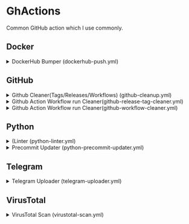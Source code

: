# GhActions

Common GitHub action which I use commonly.

## Docker

<details><summary>DockerHub Bumper (dockerhub-push.yml)</summary>

| Name                 | Input Data Type | Default                 | Input Type | Mandatory? | Description                          |
|----------------------|-----------------|-------------------------|------------|------------|--------------------------------------|
| `DOCKERHUB_USERNAME` | string          | -                       | secrets    | ✅          | Dockerhub Username                   |
| `DOCKERHUB_TOKEN`    | string          | -                       | secrets    | ✅          | Dockerhub Password/Token             |
| `IMAGE_TAG`          | string          | linux/amd64,linux/arm64 | inputs     | ❎          | Tage for image                       |
| `PLATFORMS`          | string          | <YourRepoName>:latest   | inputs     | ❎          | Platforms to build for               |
| `FILE`               | string          | DockerFile              | inputs     | ❎          | DockerFile to use for building image |

</details>


## GitHub

<details><summary>Github Cleaner(Tags/Releases/Workflows) (github-cleanup.yml)</summary>

| Name                      | Input Data Type | Default           | Input Type | Mandatory? | Description                                                |
|---------------------------|-----------------|-------------------|------------|------------|------------------------------------------------------------|
| `GH_TOKEN`                | string          | -                 | secrets    | ✅          | [Github Token][GH-TOKEN]                                   |
| `GITHUB_REPOSITORY`       | string          | Your Current Repo | inputs     | ❎          | Github Repo to cleanup workflow runs                       |
| `RELEASE_CLEANUP_PATTERN` | string          | [\s\S]*           | inputs     | ❎          | Release patterns to delete. (Remove everything by default) |

</details>

<details><summary>Github Action Workflow run Cleaner(github-release-tag-cleaner.yml)</summary>

| Name                      | Input Data Type | Default           | Input Type | Mandatory? | Description                                                |
|---------------------------|-----------------|-------------------|------------|------------|------------------------------------------------------------|
| `GH_TOKEN`                | string          | -                 | secrets    | ✅          | [Github Token][GH-TOKEN]                                   |
| `RELEASE_CLEANUP_PATTERN` | string          | [\s\S]*           | inputs     | ❎          | Release patterns to delete. (Remove everything by default) |

</details>

<details><summary>Github Action Workflow run Cleaner(github-workflow-cleaner.yml)</summary>

| Name                | Input Data Type | Default | Input Type | Mandatory? | Description                          |
|---------------------|-----------------|---------|------------|------------|--------------------------------------|
| `GH_TOKEN`          | string          | -       | secrets    | ✅          | [Github Token][GH-TOKEN]             |
| `GITHUB_REPOSITORY` | string          | -       | secrets    | ✅          | Github Repo to cleanup workflow runs |

</details>

## Python

<details><summary>(Linter (python-linter.yml)</summary>

| Name                    | Input Data Type | Default            | Input Type | Mandatory? | Description                   |
|-------------------------|-----------------|--------------------|------------|------------|-------------------------------|
| `CACHE_DEPENDENCY_PATH` | string          | `requirements.txt` | inputs     | ❎          | Path(s) to requirements file. |
| `PYTHON_VERSION`        | string          | `3.x`              | inputs     | ❎          | Python Version to Use.        |

</details>

<details><summary>Precommit Updater (python-precommit-updater.yml)</summary>

| Name                    | Input Data Type | Default            | Input Type | Required? | Description                                     |
|-------------------------|-----------------|--------------------|------------|-----------|-------------------------------------------------|
| `GH_TOKEN`              | string          | -                  | secrets    | ✅         | [Github Token][GH-TOKEN] to raise Pull Request. |
| `CACHE_DEPENDENCY_PATH` | string          | `requirements.txt` | inputs     | ❎         | Path(s) to requirements file.                   |
| `PYTHON_VERSION`        | string          | `3.x`              | inputs     | ❎         | Python Version to Use.                          |

</details>


## Telegram

<details><summary>Telegram Uploader (telegram-uploader.yml)</summary>

| Name                          | Input Data Type | Default                                                      | Input Type | Mandatory? | Description                                        |
|-------------------------------|-----------------|--------------------------------------------------------------|------------|------------|----------------------------------------------------|
| `TELEGRAM_API_ID`             | number          | -                                                            | secrets    | ✅          | API ID from [Telegram][TELEGRAM-TOKEN]             |
| `TELEGRAM_API_HASH`           | string          | -                                                            | secrets    | ✅          | API HASH from [Telegram][TELEGRAM-TOKEN]           |
| `TELEGRAM_BOT_TOKEN`          | string          | -                                                            | secrets    | ✅          | Bot Token from [Telegram][BOT-TOKEN]               |
| `TELEGRAM_CHAT_ID`            | number          | -                                                            | secrets    | ✅          | CHAT ID from [Telegram][CHAT-ID]                   |
| `TELEGRAM_STICKER_ID`         | string          | -                                                            | secrets    | ❎          | Projects default sticker.                          |
| `CHANGELOG_GITHUB_REPOSITORY` | string          | Your own repo                                                | secrets    | ❎          | GitHub Repo for changelog URL.                     |
| `DOWNLOAD_GITHUB_REPOSITORY`  | string          | Your own repo                                                | secrets    | ❎          | GitHub Repo to download assets for upload.         |
| `ASSETS_PATTERN`              | string          | .* (Upload everything)                                       | secrets    | ❎          | Regex pattern for GitHub assets                    |
| `SEND_MESSAGE`                | boolean         | True                                                         | secrets    | ❎          | Whether to send message before uploading assets    |
| `SEND_STICKER`                | boolean         | False                                                        | secrets    | ❎          | Whether to send sticker before uploading assets    |
| `MESSAGE`                     | string          | New Release(s)🥳 See Changelog `CHANGELOG_GITHUB_REPOSITORY` | secrets    | ❎          | Message which will be sent before uploading assets |

</details>

## VirusTotal

<details><summary>VirusTotal Scan (virustotal-scan.yml)</summary>

| Name           | Input Data Type | Default | Input Type | Mandatory? | Description                                    |
|----------------|-----------------|---------|------------|------------|------------------------------------------------|
| `GITHUB_TOKEN` | string          | -       | secrets    | ✅          | [Github Token][GH-TOKEN] to edit Release info. |
| `VT_API_KEY`   | string          | -       | secrets    | ✅          | Virus Total API Key.                           |
| `FILES`        | string          | -       | inputs     | ✅          | Files to Scan.                                 |
| `REQUEST_RATE` | number          | 4       | inputs     | ❎          | Rate Limit for Virus Total API.                |

</details>



[GH-TOKEN]: https://github.com/settings/tokens

[TELEGRAM-TOKEN]: https://my.telegram.org/apps

[BOT-TOKEN]: https://t.me/BotFather

[CHAT-ID]: https://t.me/username_to_id_bot
